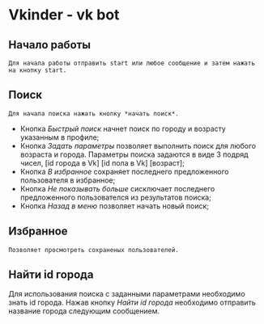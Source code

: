# Vkinder - vk bot
## Начало работы
    Для начала работы отправить start или любое сообщение и затем нажать на кнопку start.

## Поиск
    Для начала поиска нажать кнопку *начать поиск*.
- Кнопка *Быстрый поиск* начнет поиск по городу и возрасту указанным в профиле;
- Кнопка *Задать параметры* позволяет выполнить поиск для  любого возраста и города. Параметры поиска задаются в виде 3 подряд чисел, [id города в Vk] [id пола в Vk] [возраст];
- Кнопка *В избранное* сохраняет последнего предложенного пользователя в избранное;
- Кнопка *Не показывать больше* сисключает последнего предложенного пользователся из результатов поиска;
- Кнопка *Назад в меню* позволяет начать новый поиск;

## Избранное
    Позволяет просмотреть сохраненых пользователей.

## Найти id города
  Для использования поиска с заданными параметрами необходимо знать id города. Нажав кнопку *Найти id города* 
  необходимо отправить название города следующим сообщением.  

